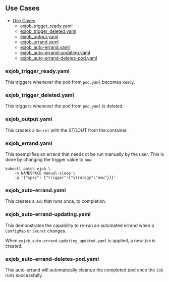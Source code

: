 ## Use Cases

- [Use Cases](#use-cases)
  - [exjob_trigger_ready.yaml](#exjobtriggerreadyyaml)
  - [exjob_trigger_deleted.yaml](#exjobtriggerdeletedyaml)
  - [exjob_output.yaml](#exjoboutputyaml)
  - [exjob_errand.yaml](#exjoberrandyaml)
  - [exjob_auto-errand.yaml](#exjobauto-errandyaml)
  - [exjob_auto-errand-updating.yaml](#exjobauto-errand-updatingyaml)
  - [exjob_auto-errand-deletes-pod.yaml](#exjobauto-errand-deletes-podyaml)

### exjob_trigger_ready.yaml

This triggers whenever the pod from `pod.yaml` becomes `Ready`.

### exjob_trigger_deleted.yaml

This triggers whenever the pod from `pod.yaml` is deleted.

### exjob_output.yaml

This creates a `Secret` with the STDOUT from the container.

### exjob_errand.yaml

This exemplifies an errand that needs ot be run manually by the user. This is done by changing the trigger value to `now`.

```shell
kubectl patch ejob \
    -n NAMESPACE manual-sleep \
    -p '{"spec": {"trigger":{"strategy":"now"}}}'
```

### exjob_auto-errand.yaml

This creates a `Job` that runs once, to completion.

### exjob_auto-errand-updating.yaml

This demonstrates the capability to re-run an automated errand when a `ConfigMap` or `Secret` changes. 

When `exjob_auto-errand-updating_updated.yaml` is applied, a new `Job` is created. 

### exjob_auto-errand-deletes-pod.yaml

This auto-errand will automatically cleanup the completed pod once the `Job` runs successfully.
